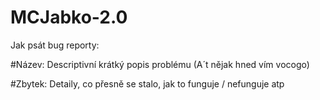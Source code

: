 # MCJabko-2.0

Jak psát bug reporty:

#Název: Descriptivní krátký popis problému (A´t nějak hned vím vocogo)

#Zbytek: Detaily, co přesně se stalo, jak to funguje / nefunguje atp
